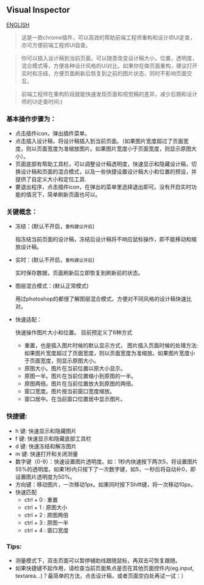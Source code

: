 ## Visual Inspector
[ENGLISH](https://github.com/gp5251/visual_inspector/blob/master/README.en.md)

> 这是一款chrome插件，可以高效的帮助前端工程师重构和设计师UI走查，亦可方便前端工程师UI自查。

> 你可以插入设计稿到当前页面，可以随意改变设计稿大小，位置，透明度，混合模式等，方便各种设计风格的UI对比。如果你在做页面重构，建议打开实时和冻结，方便页面刷新后恢复到之前的图片状态，同时不影响页面交互。

> 前端工程师在重构阶段就能快速发现页面和视觉稿的差异，减少后期和设计师的UI走查时间:)

### 基本操作步骤为：
- 点击插件icon，弹出插件菜单。
- 点击插入设计稿，将设计稿插入到当前页面。（如果图片宽度超过了页面宽度，则以页面宽度为准缩放图片。如果图片宽度小于页面宽度，则显示原图大小）。
- 页面底部有帮助工具栏，可以调整设计稿透明度，快速显示和隐藏设计稿，切换设计稿和页面的混合模式，以及一些快捷设置设计稿大小和位置的预设，并提供了自定义大小和定位工具.
- 要退出程序，点击插件icon，在弹出的菜单里选择退出即可。没有开启实时功能的情况下，简单刷新页面也可以。

### 关键概念：

- 冻结：(默认不开启，`重构建议开启`) 
    
    指冻结当前页面的设计稿，冻结后设计稿将不响应鼠标操作，即不能移动和缩放设计稿。
    
- 实时：(默认不开启，`重构建议开启`) 

    实时保存数据，页面刷新后立即恢复到刷新前的状态。

- 图层混合模式：(默认正常模式)
    
    用过photoshop的都很了解图层混合模式，方便对不同风格的设计稿快速比对。

- 快速适配：

	快速操作图片大小和位置。 目前预定义了6种方式

	- 重置，也是插入图片时候的默认显示方式， 图片插入页面时候的处理方法:如果图片宽度超过了页面宽度，则以页面宽度为准缩放。如果图片宽度小于页面宽度，则显示原图大小。
	- 原图大小。图片在当前位置以原大小显示。
	- 原图一半。图片在当前位置缩小到原图的一半。
	- 原图两倍。图片在当前位置放大到原图的两倍。
	- 窗口宽度。图片按当前窗口宽度缩放。
	- 窗口居中。在当前窗口位置居中显示图片。

### 快捷键:

- h 键: 快速显示和隐藏图片
- f 键: 快速显示和隐藏底部工具栏
- d 键: 快速冻结和解冻图片
- m 键: 快速打开和关闭测量
- 数字键（0-9）：快速设置图片透明度。如：1秒内快速按下两次5，将设置图片55%的透明度。如果1秒内只按下了一次数字键，如5，一秒后将自动补0，即设置图片透明度为50%。
- 方向键：移动图片，一次移动1px。如果同时按下Shift键，将一次移动10px。
- 快速匹配
    - ctrl + 0 : 重置
    - ctrl + 1 : 原图大小
    - ctrl + 2 : 原图两倍
    - ctrl + 3 : 原图一半
    - ctrl + 4 : 窗口宽度

### Tips: 
- 测量模式下，双击页面可以暂停辅助线跟随鼠标，再双击可恢复跟随。
- 如果快捷键不起作用，请检查当前页面焦点是否在其他页面控件内(eg.input, textarea...)？最简单的方法，点击设计稿，或者页面空白处再试一试：）

